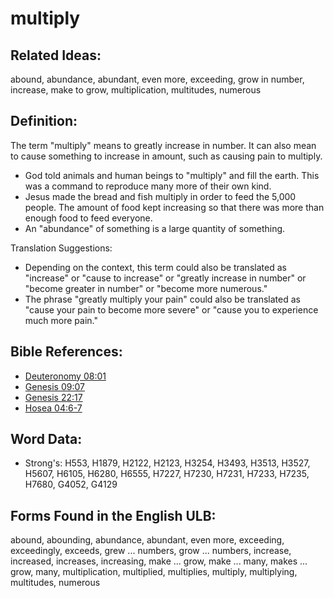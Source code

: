 # multiply

## Related Ideas:

abound, abundance, abundant, even more, exceeding, grow in number, increase, make to grow, multiplication, multitudes, numerous

## Definition:

The term "multiply" means to greatly increase in number. It can also mean to cause something to increase in amount, such as causing pain to multiply.

* God told animals and human beings to "multiply" and fill the earth. This was a command to reproduce many more of their own kind.
* Jesus made the bread and fish multiply in order to feed the 5,000 people. The amount of food kept increasing so that there was more than enough food to feed everyone.
* An "abundance" of something is a large quantity of something.

Translation Suggestions:

* Depending on the context, this term could also be translated as "increase" or "cause to increase" or "greatly increase in number" or "become greater in number" or "become more numerous."
* The phrase "greatly multiply your pain" could also be translated as "cause your pain to become more severe" or "cause you to experience much more pain."

## Bible References:

* [Deuteronomy 08:01](rc://en/tn/help/deu/08/01)
* [Genesis 09:07](rc://en/tn/help/gen/09/07)
* [Genesis 22:17](rc://en/tn/help/gen/22/17)
* [Hosea 04:6-7](rc://en/tn/help/hos/04/06)

## Word Data:

* Strong's: H553, H1879, H2122, H2123, H3254, H3493, H3513, H3527, H5607, H6105, H6280, H6555, H7227, H7230, H7231, H7233, H7235, H7680, G4052, G4129

## Forms Found in the English ULB:

abound, abounding, abundance, abundant, even more, exceeding, exceedingly, exceeds, grew ... numbers, grow ... numbers, increase, increased, increases, increasing, make ... grow, make ... many, makes ... grow, many, multiplication, multiplied, multiplies, multiply, multiplying, multitudes, numerous


